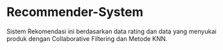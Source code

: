 # Recommender-System
Sistem Rekomendasi ini berdasarkan data rating dan data yang menyukai produk dengan Collaborative Filtering dan Metode KNN.
